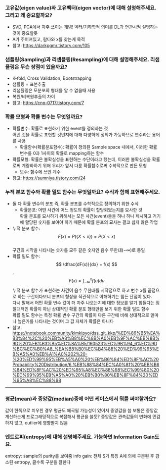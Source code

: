 ### 고유값(eigen value)와 고유벡터(eigen vector)에 대해 설명해주세요. 그리고 왜 중요할까요?
   - SVD, PCA에서 자주 쓰이는 개념! 벡터/기하학적 의미를 DL과 연관시켜 설명하는 것이 중요할듯
   - A가 주어져있고, 람다와 x를 찾는게 목적
   - 참고: https://darkpgmr.tistory.com/105

### 샘플링(Sampling)과 리샘플링(Resampling)에 대해 설명해주세요. 리샘플링은 무슨 장점이 있을까요?
   - K-fold, Cross Validation, Bootstrapping
   - 샘플링 = 표본추출
   - 리샘플링은 모분포의 형태를 알 수 없을때 사용
   - 복원/비복원추출의 차이
   - 참고: https://cnp-0717.tistory.com/7

### 확률 모형과 확률 변수는 무엇일까요?
- 확률변수: 확률로 표현하기 위한 event를 정의하는 것  
어떤 것을 확률로 표현할 것인지에 대해 다양하게 정의가 가능하므로 변수라는 용어를 사용
  - 확률함수(확률분포함수): 확률이 정의된 Sample space 내에서, 이러한 확률변수를 0과 1사이의 확률로 mapping하는 함수
- 확률모형: 확률은 불확실성을 표현하는 수단이라고 했는데, 이러한 불확실성을 확률로써 계량화하기 위해 우리가 앞서 다룬 확률함수로써 수학적으로 만든 모형
   - 모수: 함수에 쓰인 계수
- 참고: https://sumniya.tistory.com/24

### 누적 분포 함수와 확률 밀도 함수는 무엇일까요? 수식과 함께 표현해주세요.
- 둘 다 확률 변수의 분포 즉, 확률 분포를 수학적으로 정의하기 위한 수식
   - 확률분포: 어떤 사건에 어느 정도의 확률이 할당되었는지를 묘사한 것  
   확률 분포를 묘사하기 위해서는 모든 사건(event)들을 하나 하나 제시하고 거기에 할당된 숫자를 보여야 하기 때문에 확률 분포의 묘사는 결코 쉽지 않은 작업
- 누적 분포 함수: $$ F(x) = P(\{X < x\}) = P(X < x)$$  
구간의 시작을 나타내는 숫자를 모두 같은 숫자인 음수 무한대($-\infty$)로 통일
- 확률 밀도 함수: $$ \dfrac{dF(x)}{dx} = f(x) $$, $$ F(x) = \int_{-\infty}^{x} f(u) du $$
누적 분포 함수가 표현하는 사건이 음수 무한대를 시작점으로 하고 변수 $x$를 끝점으로 하는 구간이다보니 분포의 형상을 직관적으로 이해하기는 힘든 단점이 있다.   
다시 말해서 어떤 확률 변수 값이 더 자주 나오는지에 대한 정보를 알기 힘들다는 점  
절대적인 확률이 아닌 상대적인 확률 분포 형태만을 보기 위한 확률 밀도 함수  
확률 밀도 함수는 특정 확률 변수 구간의 확률이 다른 구간에 비해 상대적으로 얼마나 높은가를 나타내는 것이며 그 값 자체가 확률은 아니다
- 참고: https://notebook.community/kimkipyo/dss_git_kkp/%ED%86%B5%EA%B3%84%2C%20%EB%A8%B8%EC%8B%A0%EB%9F%AC%EB%8B%9D%20%EB%B3%B5%EC%8A%B5/160523%EC%9B%94_6%EC%9D%BC%EC%B0%A8_%EA%B8%B0%EC%B4%88%20%ED%99%95%EB%A5%A0%EB%A1%A0%202%20-%20%ED%99%95%EB%A5%A0%20%EB%B6%84%ED%8F%AC%20Probability%20Distribution/6.%EB%88%84%EC%A0%81%20%EB%B6%84%ED%8F%AC%20%ED%95%A8%EC%88%98%EC%99%80%20%ED%99%95%EB%A5%A0%20%EB%B0%80%EB%8F%84%20%ED%95%A8%EC%88%98  

--- 
### 평균(mean)과 중앙값(median)중에 어떤 케이스에서 뭐를 써야할까요?
   값이 한쪽으로 치우친 경우 평균도 왜곡될 가능성이 있어서 중앙값을 씀
   보통은 중앙값 계산하는게 프로그래밍적으로 복잡해서 평균을 쓸듯?
   중앙값은 관측값들의 변화에 민감하지 않고, outlier에 영향받지 않음

### 엔트로피(entropy)에 대해 설명해주세요. 가능하면 Information Gain도요.
   entropy: sample의 purity를 보여줌
   info gain: 전체 S가 특징 A에 의해 구분된 후 감소된 entropy, 클수록 구분을 잘한다